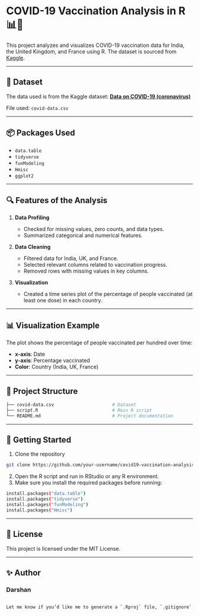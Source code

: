 # COVID-19 Vaccination Analysis in R 📊💉

This project analyzes and visualizes COVID-19 vaccination data for India, the United Kingdom, and France using R. The dataset is sourced from [Kaggle](https://www.kaggle.com/tunguz/data-on-covid19-coronavirus).

---

## 📁 Dataset

The data used is from the Kaggle dataset:
**[Data on COVID-19 (coronavirus)](https://www.kaggle.com/tunguz/data-on-covid19-coronavirus)**

File used: `covid-data.csv`

---

## 📦 Packages Used

- `data.table`
- `tidyverse`
- `funModeling`
- `Hmisc`
- `ggplot2`

---

## 🔍 Features of the Analysis

1. **Data Profiling**
   - Checked for missing values, zero counts, and data types.
   - Summarized categorical and numerical features.

2. **Data Cleaning**
   - Filtered data for India, UK, and France.
   - Selected relevant columns related to vaccination progress.
   - Removed rows with missing values in key columns.

3. **Visualization**
   - Created a time series plot of the percentage of people vaccinated (at least one dose) in each country.

---

## 📊 Visualization Example

The plot shows the percentage of people vaccinated per hundred over time:

- **x-axis**: Date  
- **y-axis**: Percentage vaccinated  
- **Color**: Country (India, UK, France)

---

## 📂 Project Structure

```bash
├── covid-data.csv                      # Dataset
├── script.R                            # Main R script
└── README.md                           # Project documentation
```

---

## 🚀 Getting Started

1. Clone the repository  
```bash
git clone https://github.com/your-username/covid19-vaccination-analysis-R.git
```
2.	Open the R script and run in RStudio or any R environment.
3.	Make sure you install the required packages before running:
```bash
install.packages("data.table")
install.packages("tidyverse")
install.packages("funModeling")
install.packages("Hmisc")
```

---

## 📌 License

This project is licensed under the MIT License.

---

## ✨ Author

### Darshan

```bash

Let me know if you’d like me to generate a `.Rproj` file, `.gitignore`, or publish the repo structure for upload to GitHub!

```


